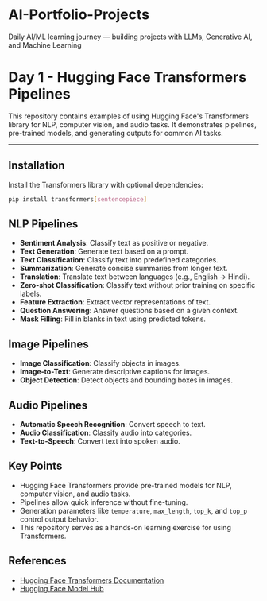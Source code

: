 # AI-Portfolio-Projects
Daily AI/ML learning journey — building projects with LLMs, Generative AI, and Machine Learning
# Day 1 - Hugging Face Transformers Pipelines
This repository contains examples of using Hugging Face's Transformers library for NLP, computer vision, and audio tasks. It demonstrates pipelines, pre-trained models, and generating outputs for common AI tasks.

---

## Installation

Install the Transformers library with optional dependencies:

```bash
pip install transformers[sentencepiece]
```

## NLP Pipelines

- **Sentiment Analysis**: Classify text as positive or negative.  
- **Text Generation**: Generate text based on a prompt.  
- **Text Classification**: Classify text into predefined categories.  
- **Summarization**: Generate concise summaries from longer text.  
- **Translation**: Translate text between languages (e.g., English → Hindi).  
- **Zero-shot Classification**: Classify text without prior training on specific labels.  
- **Feature Extraction**: Extract vector representations of text.  
- **Question Answering**: Answer questions based on a given context.  
- **Mask Filling**: Fill in blanks in text using predicted tokens.  

## Image Pipelines

- **Image Classification**: Classify objects in images.  
- **Image-to-Text**: Generate descriptive captions for images.  
- **Object Detection**: Detect objects and bounding boxes in images.  

## Audio Pipelines

- **Automatic Speech Recognition**: Convert speech to text.  
- **Audio Classification**: Classify audio into categories.  
- **Text-to-Speech**: Convert text into spoken audio.  

## Key Points

- Hugging Face Transformers provide pre-trained models for NLP, computer vision, and audio tasks.  
- Pipelines allow quick inference without fine-tuning.  
- Generation parameters like `temperature`, `max_length`, `top_k`, and `top_p` control output behavior.  
- This repository serves as a hands-on learning exercise for using Transformers.  

## References

- [Hugging Face Transformers Documentation](https://huggingface.co/docs/transformers/index)  
- [Hugging Face Model Hub](https://huggingface.co/models)  

